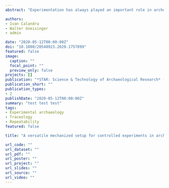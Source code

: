 ```yaml
---
abstract: "Experimentation has always played an important role in archeology, in particular to create reference collections for use-wear studies. Different types of experiments can answer different questions; all types should therefore be combined to obtain a holistic view. In controlled experiments, some factors are tested, while the other factors are kept constant to improve the signal-to-noise ratio. Yet, controlled experiments have been conducted with variable degrees of control. Although they seem decoupled from archeological applications, mechanized experiments and the robust causal relationships they measure are critical to answer archeological questions like understanding the processes of use-wear formation. Here we introduce the concept behind using the SMARTTESTER®, a modular material tester, and we present four different setups (linear, rotary, percussion and oscillating) and their potential archeological applications. Such experiments will contribute to our understanding of causality in human tool use."

authors:
- Ivan Calandra
- Walter Gneisinger
- admin

date: "2020-05-12T00:00:00Z"
doi: "10.1080/20548923.2020.1757899"
featured: false
image:
  caption: ""
  focal_point: ""
  preview_only: false
projects: []
publication: "*STAR: Science & Technology of Archaeological Research* (2020)"
publication_short: ""
publication_types:
- 2
publishDate: "2020-05-12T00:00:00Z"
summary: "test test test"
tags:
- Experimental archaeology
- Traceology
- Repeatability
featured: false

title: "A versatile mechanized setup for controlled experiments in archeology"

url_code: ""
url_dataset: ""
url_pdf: ""
url_poster: ""
url_project: ""
url_slides: ""
url_source: ""
url_video: ""
---
```

